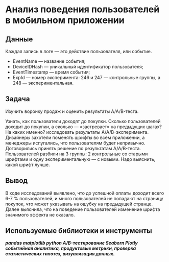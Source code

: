 # Анализ поведения пользователей в мобильном приложении
## Данные
Каждая запись в логе — это действие пользователя, или событие.

- EventName — название события;
- DeviceIDHash — уникальный идентификатор пользователя;
- EventTimestamp — время события;
- ExpId — номер эксперимента: 246 и 247 — контрольные группы, а 248 — экспериментальная.

## Задача
 Изучить воронку продаж и оценить результаты А/А/В-теста.
 
 Узнать, как пользователи доходят до покупки. Сколько пользователей доходит до покупки, а сколько — «застревает» на предыдущих шагах? На каких именно?
 исследовать результаты A/A/B-эксперимента. Дизайнеры захотели поменять шрифты во всём приложении, а менеджеры испугались, что пользователям будет непривычно. 
 Договорились принять решение по результатам A/A/B-теста. Пользователей разбили на 3 группы: 2 контрольные со старыми шрифтами 
 и одну экспериментальную — с новыми. Надо выяснить, какой шрифт лучше.
 ## Вывод
 В ходе исследований выявлено, что до успешной оплаты доходит всего 6-7 % пользователей, и много пользователей не попадают на страницу покупок, что может указывать на ошубку на предыдущей странце. Далее выяснила, что на поведение пользователей изменение шрифта значимого эффекта не оказало.
 ## Используемые библиотеки и инструменты
 ***pandas matplotlib python A/B-тестирование Seaborn Plotly событийная аналитика, продуктовые метрики, проверка статистических гипотез, визуализация данных.***
 
